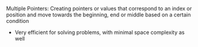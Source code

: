 Multiple Pointers:
Creating pointers or values that correspond to an index or position and move towards the beginning, end or middle based on a certain condition

- Very efficient for solving problems, with minimal space complexity as well
